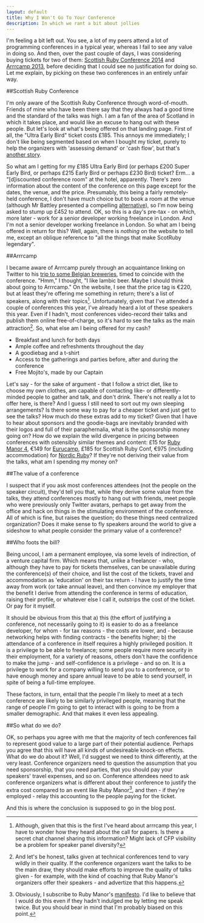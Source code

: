 ```yaml
---
layout: default
title: Why I Won't Go To Your Conference
description: In which we rant a bit about jollies
---
```


I'm feeling a bit left out. You see, a lot of my peers attend a lot of programming conferences in a typical year, whereas I fail to see any value in doing so. And then, over the past couple of days, I was considering buying tickets for two of them: [Scottish Ruby Conference 2014](http://2014.scottishrubyconference.com/) and [Arrrcamp 2013](http://arrrrcamp.be/), before deciding that I could see no justification for doing so. Let me explain, by picking on these two conferences in an entirely unfair way.

##Scottish Ruby Conference

I'm only aware of the Scottish Ruby Conference through word-of-mouth. Friends of mine who have been there say that they always had a good time and the standard of the talks was high. I am a fan of the area of Scotland in which it takes place, and would like an excuse to hang out with these people. But let's look at what's being offered on that landing page. First of all, the "Ultra Early Bird" ticket costs &pound;185. This annoys me immediately; I don't like being segmented based on when I bought my ticket, purely to help the organizers with 'assessing demand' or 'cash flow', but that's [another story](http://interblah.net/early-bird-tickets).

So what am I getting for my &pound;185 Ultra Early Bird (or perhaps &pound;200 Super Early Bird, or perhaps &pound;215 Early Bird or perhaps &pound;230 Bird) ticket? Erm... a "[d]iscounted conference room" at the hotel, apparently. There's zero information about the content of the conference on this page except for the dates, the venue, and the price. Presumably, this being a fairly remotely-held conference, I don't have much choice but to book a room at the venue (although Mr Battley presented a compelling [alternative](http://www.visitscotland.com/see-do/activities/walking/wild-camping)), so I'm now being asked to stump up &pound;452 to attend. OK, so this is a day's pre-tax - on which, more later - work for a senior developer working freelance in London. And I'm not a senior developer working freelance in London. So what am I being offered in return for this? Well, again, there is *nothing* on the website to tell me, except an oblique reference to "all the things that make ScotRuby legendary".

##Arrrcamp

I became aware of Arrrcamp purely through an acquaintance linking on Twitter to his [trip to some Belgian breweries](https://github.com/ruby-lambik/ruby-lambik-2013), timed to coincide with the conference. "Hmm," I thought, "I like lambic beer. Maybe I should think about going to Arrrcamp." On the website, I see that the price tag is &euro;220, but at least they're offering me something in return; there's a list of speakers, along with their topics[^1]. Unfortunately, given that I've attended a couple of conferences this year, I've already heard a lot of these speakers this year. Even if I hadn't, most conferences video-record their talks and publish them online free-of-charge, so it's hard to see the talks as the main attraction[^2]. So, what else am I being offered for my cash?

* Breakfast and lunch for both days
* Ample coffee and refreshments throughout the day
* A goodiebag and a t-shirt
* Access to the gatherings and parties before, after and during the conference
* Free Mojito's, made by our Captain

Let's say - for the sake of argument - that I follow a strict diet, like to choose my own clothes, am capable of contacting like- or differently-minded people to gather and talk, and don't drink. There's not really a lot to offer here, is there? And I guess I still need to sort out my own sleeping arrangements? Is there some way to pay for a cheaper ticket and just get to see the talks? How much do these extras add to my ticket? Given that I have to hear about sponsors and the goodie-bags are inevitably branded with their logos and full of their paraphernalia, what is the sponsorship money going on? How do we explain the wild divergence in pricing between conferences with ostensibly similar themes and content: &pound;15 for [Ruby Manor 4](http://rubymanor.org/4/), &euro;149 for [Eurucamp](http://2013.eurucamp.org/), &pound;185 for Scottish Ruby Conf, &euro;975 (including accommodation) for [Nordic Ruby](http://www.nordicruby.org/register)? If they're not deriving their value from the talks, what am I spending my money on?

##The value of a conference

I suspect that if you ask most conferences attendees (not the people on the speaker circuit), they'd tell you that, while they derive some value from the talks, they attend conferences mostly to hang out with friends, meet people who were previously only Twitter avatars, perhaps to get away from the office and hack on things in the stimulating environment of the conference. All of which is fine, but raises the question; do these things need centralized organization? Does it make sense to fly speakers around the world to give a sideshow to what people consider the primary value of a conference?

##Who foots the bill?

Being uncool, I am a permanent employee, via some levels of indirection, of a venture capital firm. Which means that, unlike a freelancer - who, although they have to pay for tickets themselves, can be unavailable during the conference(s) of their choice, and list the cost of the tickets, travel and accommodation as 'education' on their tax return - I have to justify the time away from work (or take annual leave), and then convince my employer that the benefit I derive from attending the conference in terms of education, raising their profile, or whatever else I call it, outstrips the cost of the ticket. Or pay for it myself.

It should be obvious from this that a) this (the effort of justifying a conference, not necessarily going to it) is easier to do as a freelance developer, for whom - for tax reasons - the costs are lower, and - because networking helps with finding contracts - the benefits higher; b) the attendance of a conference in itself requires a highly privileged position. It is a privilege to be able to freelance; some people require more security in their employment, for a variety of reasons, others don't have the confidence to make the jump - and self-confidence is a privilege - and so on. It is a privilege to work for a company willing to send you to a conference, or to have enough money and spare annual leave to be able to send yourself, in spite of being a full-time employee.

These factors, in turn, entail that the people I'm likely to meet at a tech conference are likely to be similarly privileged people, meaning that the range of people I'm going to get to interact with is going to be from a smaller demographic. And that makes it even less appealing.

##So what do we do?

OK, so perhaps you agree with me that the majority of tech conferences fail to represent good value to a large part of their potential audience. Perhaps you agree that this will have all kinds of undesireable knock-on effects. What do we do about it? Well, I'd suggest we need to think differently, at the very least. Conference organizers need to question the assumption that you need sponsorship, that you need parties, that you should pay your speakers' travel expenses, and so on. Conference attendees need to ask conference organizers what is different about their conference to justify the extra cost compared to an event like Ruby Manor[^3], and then - if they're employed - relay this accounting to the people paying for the ticket.

And this is where the conclusion is supposed to go in the blog post.

[^1]: Although, given that this is the first I've heard about arrrcamp this year, I have to wonder how they heard about the call for papers. Is there a secret chat channel sharing this information? Might lack of CFP visibility be a problem for speaker panel diversity?
[^2]: And let's be honest, talks given at technical conferences tend to vary wildly in their quality. If the conference organizers want the talks to be the main draw, they should make efforts to improve the quality of talks given - for example, with the kind of coaching that Ruby Manor's organizers offer their speakers - and advertize that this happens.
[^3]: Obviously, I subscribe to Ruby Manor's [manifesto](http://rubymanor.org/#manifesto). I'd like to believe that I would do this even if they hadn't indulged me by letting me speak twice. But you should bear in mind that I'm probably biased on this point.
